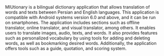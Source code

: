 MIUtionary is a bilingual dictionary application that allows translation of words and texts between Persian and English languages. This application is compatible with Android systems version 6.0 and above, and it can be run on smartphones. The application includes sections such as offline translator, online translator, and visual translator, among others. It enables users to translate images, audio, texts, and words. It also provides features such as personalized vocabulary by using tools for adding and deleting words, as well as bookmarking desired words. Additionally, the application offers tools such as a guide, quotation, and scoring system.
